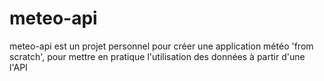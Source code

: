 # meteo-api
meteo-api est un projet personnel pour créer une application météo 'from scratch', pour mettre en pratique l'utilisation des données à partir d'une l'API 
